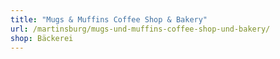 ```yaml
---
title: "Mugs & Muffins Coffee Shop & Bakery"
url: /martinsburg/mugs-und-muffins-coffee-shop-und-bakery/
shop: Bäckerei
---
```

